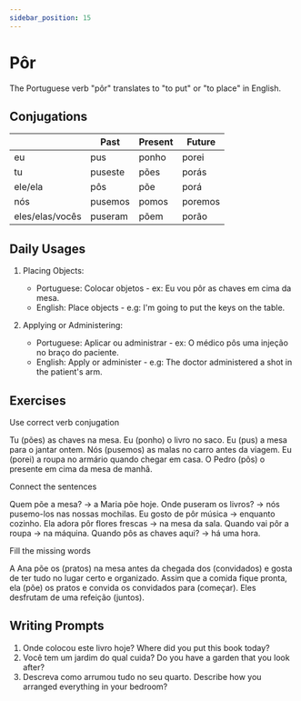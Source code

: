 ```yaml
---
sidebar_position: 15
---
```


# Pôr

The Portuguese verb "pôr" translates to "to put" or "to place" in English.

## Conjugations

|                 | Past    | Present | Future  |
| --------------- | ------- | ------- | ------- |
| eu              | pus     | ponho   | porei   |
| tu              | puseste | pões    | porás   |
| ele/ela         | pôs     | põe     | porá    |
| nós             | pusemos | pomos   | poremos |
| eles/elas/vocês | puseram | põem    | porão   |

## Daily Usages

1. Placing Objects:

   - Portuguese: Colocar objetos - ex: Eu vou pôr as chaves em cima da mesa.
   - English: Place objects - e.g: I'm going to put the keys on the table.

2. Applying or Administering:

   - Portuguese: Aplicar ou administrar - ex: O médico pôs uma injeção no braço do paciente.
   - English: Apply or administer - e.g: The doctor administered a shot in the patient's arm.

## Exercises

Use correct verb conjugation

Tu (pões) as chaves na mesa.
Eu (ponho) o livro no saco.
Eu (pus) a mesa para o jantar ontem.
Nós (pusemos) as malas no carro antes da viagem.
Eu (porei) a roupa no armário quando chegar em casa.
O Pedro (pôs) o presente em cima da mesa de manhã.

Connect the sentences

Quem põe a mesa? -> a Maria põe hoje.
Onde puseram os livros? -> nós pusemo-los nas nossas mochilas.
Eu gosto de pôr música -> enquanto cozinho.
Ela adora pôr flores frescas -> na mesa da sala.
Quando vai pôr a roupa -> na máquina.
Quando pôs as chaves aqui? -> há uma hora.

Fill the missing words

A Ana põe os (pratos) na mesa antes da chegada dos (convidados) e gosta de ter tudo no lugar certo e organizado. Assim que a comida fique pronta, ela (põe) os pratos e convida os convidados para (começar). Eles desfrutam de uma refeição (juntos).

## Writing Prompts

1. Onde colocou este livro hoje? Where did you put this book today?
2. Você tem um jardim do qual cuida? Do you have a garden that you look after?
3. Descreva como arrumou tudo no seu quarto. Describe how you arranged everything in your bedroom?
